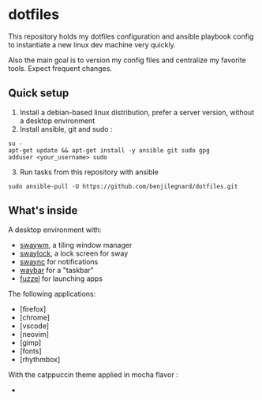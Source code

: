 # dotfiles

This repository holds my dotfiles configuration and ansible playbook config to instantiate a new linux dev machine very quickly.

Also the main goal is to version my config files and centralize my favorite tools. Expect frequent changes.

## Quick setup

1. Install a debian-based linux distribution, prefer a server version, without a desktop environment
2. Install ansible, git and sudo : 
```
su -
apt-get update && apt-get install -y ansible git sudo gpg
adduser <your_username> sudo
```
3. Run tasks from this repository with ansible
```
sudo ansible-pull -U https://github.com/benjilegnard/dotfiles.git
```

## What's inside

A desktop environment with:
- [swaywm](https://swaywm.org/), a tiling window manager
- [swaylock](https://github.com/swaywm/swaylock#swaylock), a lock screen for sway
- [swaync](https://github.com/ErikReider/SwayNotificationCenter#readme) for notifications
- [waybar](https://github.com/Alexays/Waybar#waybar--) for a "taskbar"
- [fuzzel](https://codeberg.org/dnkl/fuzzel#fuzzel) for launching apps

The following applications:
- [firefox]
- [chrome]
- [vscode]
- [neovim]
- [gimp]
- [fonts]
- [rhythmbox]

With the catppuccin theme applied in mocha flavor :

- 